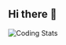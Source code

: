 ## Hi there 👋

![Coding Stats](https://github-readme-stats.hackclub.dev/api/wakatime?username=13963&api_domain=hackatime.hackclub.com&&custom_title=Hackatime+Stats&layout=compact&cache_seconds=0&langs_count=8&theme=dracula)
